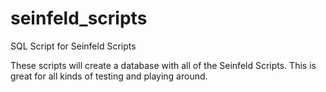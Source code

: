 # seinfeld_scripts
SQL Script for Seinfeld Scripts

These scripts will create a database with all of the Seinfeld Scripts.  This is great for all kinds of testing and playing around.
